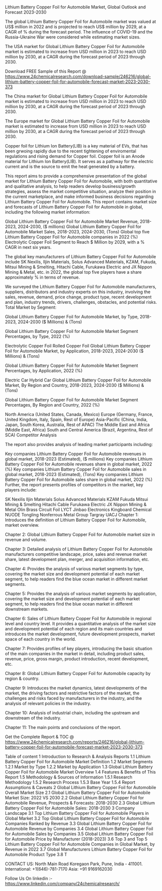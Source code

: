 Lithium Battery Copper Foil for Automobile Market, Global Outlook and Forecast 2023-2030

The global Lithium Battery Copper Foil for Automobile market was valued at US$ million in 2022 and is projected to reach US$ million by 2029, at a CAGR of % during the forecast period. The influence of COVID-19 and the Russia-Ukraine War were considered while estimating market sizes.

The USA market for Global Lithium Battery Copper Foil for Automobile market is estimated to increase from USD million in 2023 to reach USD million by 2030, at a CAGR during the forecast period of 2023 through 2030.

Download FREE Sample of this Report @ https://www.24chemicalresearch.com/download-sample/246216/global-lithium-battery-copper-foil-for-automobile-forecast-market-2023-2030-373

The China market for Global Lithium Battery Copper Foil for Automobile market is estimated to increase from USD million in 2023 to reach USD million by 2030, at a CAGR during the forecast period of 2023 through 2030.

The Europe market for Global Lithium Battery Copper Foil for Automobile market is estimated to increase from USD million in 2023 to reach USD million by 2030, at a CAGR during the forecast period of 2023 through 2030.

Copper foil for Lithium Ion Battery(LIB) is a key material of EVs, that has been grwoing rapidly due to the recent tightening of enviromental regulations and rising demand for Copper foil. Copper foil is an Anode material for Lithium Ion Battery(LIB). It serves as a pathway for the electric current and is the source to emit the heat generated by a battery.

This report aims to provide a comprehensive presentation of the global market for Lithium Battery Copper Foil for Automobile, with both quantitative and qualitative analysis, to help readers develop business/growth strategies, assess the market competitive situation, analyze their position in the current marketplace, and make informed business decisions regarding Lithium Battery Copper Foil for Automobile. This report contains market size and forecasts of Lithium Battery Copper Foil for Automobile in global, including the following market information:

Global Lithium Battery Copper Foil for Automobile Market Revenue, 2018-2023, 2024-2030, ($ millions)
Global Lithium Battery Copper Foil for Automobile Market Sales, 2018-2023, 2024-2030, (Tons)
Global top five Lithium Battery Copper Foil for Automobile companies in 2022 (%)
Electrolytic Copper Foil Segment to Reach $ Million by 2029, with a % CAGR in next six years.

The global key manufacturers of Lithium Battery Copper Foil for Automobile include SK Nexilis, Iljin Materials, Solus Advanced Materials, KZAM, Fukuda, Mitsui Mining & Smelting, Hitachi Cable, Furukawa Electric and JX Nippon Mining & Metal, etc. in 2022, the global top five players have a share approximately % in terms of revenue.

We surveyed the Lithium Battery Copper Foil for Automobile manufacturers, suppliers, distributors and industry experts on this industry, involving the sales, revenue, demand, price change, product type, recent development and plan, industry trends, drivers, challenges, obstacles, and potential risks. Total Market by Segment:

Global Lithium Battery Copper Foil for Automobile Market, by Type, 2018-2023, 2024-2030 ($ Millions) & (Tons)

Global Lithium Battery Copper Foil for Automobile Market Segment Percentages, by Type, 2022 (%)

Electrolytic Copper Foil
Rolled Copper Foil
Global Lithium Battery Copper Foil for Automobile Market, by Application, 2018-2023, 2024-2030 ($ Millions) & (Tons)

Global Lithium Battery Copper Foil for Automobile Market Segment Percentages, by Application, 2022 (%)

Electric Car
Hybrid Car
Global Lithium Battery Copper Foil for Automobile Market, By Region and Country, 2018-2023, 2024-2030 ($ Millions) & (Tons)

Global Lithium Battery Copper Foil for Automobile Market Segment Percentages, By Region and Country, 2022 (%)

North America (United States, Canada, Mexico)
Europe (Germany, France, United Kingdom, Italy, Spain, Rest of Europe)
Asia-Pacific (China, India, Japan, South Korea, Australia, Rest of APAC)
The Middle East and Africa (Middle East, Africa)
South and Central America (Brazil, Argentina, Rest of SCA)
Competitor Analysis

The report also provides analysis of leading market participants including:

Key companies Lithium Battery Copper Foil for Automobile revenues in global market, 2018-2023 (Estimated), ($ millions)
Key companies Lithium Battery Copper Foil for Automobile revenues share in global market, 2022 (%)
Key companies Lithium Battery Copper Foil for Automobile sales in global market, 2018-2023 (Estimated), (Tons)
Key companies Lithium Battery Copper Foil for Automobile sales share in global market, 2022 (%)
Further, the report presents profiles of competitors in the market, key players include:

SK Nexilis
Iljin Materials
Solus Advanced Materials
KZAM
Fukuda
Mitsui Mining & Smelting
Hitachi Cable
Furukawa Electric
JX Nippon Mining & Metal
Olin Brass
Circuit Foil
LYCT
Jinbao Electronics
Kingboard Chemical
NUODE
Tongling Nonferrous Metal Group
Targray
UACJ
Chapter 1: Introduces the definition of Lithium Battery Copper Foil for Automobile, market overview.

Chapter 2: Global Lithium Battery Copper Foil for Automobile market size in revenue and volume.

Chapter 3: Detailed analysis of Lithium Battery Copper Foil for Automobile manufacturers competitive landscape, price, sales and revenue market share, latest development plan, merger, and acquisition information, etc.

Chapter 4: Provides the analysis of various market segments by type, covering the market size and development potential of each market segment, to help readers find the blue ocean market in different market segments.

Chapter 5: Provides the analysis of various market segments by application, covering the market size and development potential of each market segment, to help readers find the blue ocean market in different downstream markets.

Chapter 6: Sales of Lithium Battery Copper Foil for Automobile in regional level and country level. It provides a quantitative analysis of the market size and development potential of each region and its main countries and introduces the market development, future development prospects, market space of each country in the world.

Chapter 7: Provides profiles of key players, introducing the basic situation of the main companies in the market in detail, including product sales, revenue, price, gross margin, product introduction, recent development, etc.

Chapter 8: Global Lithium Battery Copper Foil for Automobile capacity by region & country.

Chapter 9: Introduces the market dynamics, latest developments of the market, the driving factors and restrictive factors of the market, the challenges and risks faced by manufacturers in the industry, and the analysis of relevant policies in the industry.

Chapter 10: Analysis of industrial chain, including the upstream and downstream of the industry.

Chapter 11: The main points and conclusions of the report.

Get the Complete Report & TOC @ https://www.24chemicalresearch.com/reports/246216/global-lithium-battery-copper-foil-for-automobile-forecast-market-2023-2030-373

Table of content
1 Introduction to Research & Analysis Reports
1.1 Lithium Battery Copper Foil for Automobile Market Definition
1.2 Market Segments
1.2.1 Market by Type
1.2.2 Market by Application
1.3 Global Lithium Battery Copper Foil for Automobile Market Overview
1.4 Features & Benefits of This Report
1.5 Methodology & Sources of Information
1.5.1 Research Methodology
1.5.2 Research Process
1.5.3 Base Year
1.5.4 Report Assumptions & Caveats
2 Global Lithium Battery Copper Foil for Automobile Overall Market Size
2.1 Global Lithium Battery Copper Foil for Automobile Market Size: 2022 VS 2030
2.2 Global Lithium Battery Copper Foil for Automobile Revenue, Prospects & Forecasts: 2018-2030
2.3 Global Lithium Battery Copper Foil for Automobile Sales: 2018-2030
3 Company Landscape
3.1 Top Lithium Battery Copper Foil for Automobile Players in Global Market
3.2 Top Global Lithium Battery Copper Foil for Automobile Companies Ranked by Revenue
3.3 Global Lithium Battery Copper Foil for Automobile Revenue by Companies
3.4 Global Lithium Battery Copper Foil for Automobile Sales by Companies
3.5 Global Lithium Battery Copper Foil for Automobile Price by Manufacturer (2018-2023)
3.6 Top 3 and Top 5 Lithium Battery Copper Foil for Automobile Companies in Global Market, by Revenue in 2022
3.7 Global Manufacturers Lithium Battery Copper Foil for Automobile Product Type
3.8 T

CONTACT US:
North Main Road Koregaon Park, Pune, India - 411001.
International: +1(646)-781-7170
Asia: +91 9169162030

Follow Us On linkedin :- https://www.linkedin.com/company/24chemicalresearch/
